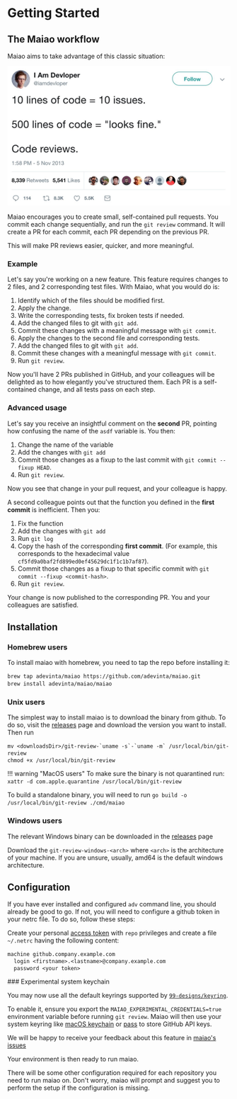 # Getting Started

## The Maiao workflow

Maiao aims to take advantage of this classic situation:

![](img/code_reviews_tweet.jpeg)

Maiao encourages you to create small, self-contained pull requests. You commit each change sequentially, and run
the `git review` command. It will create a PR for each commit, each PR depending on the previous PR.

This will make PR reviews easier, quicker, and more meaningful.

### Example

Let's say you're working on a new feature. This feature requires changes to 2 files, and 2 corresponding test files.
With Maiao, what you would do is:

1. Identify which of the files should be modified first.
2. Apply the change.
3. Write the corresponding tests, fix broken tests if needed.
4. Add the changed files to git with `git add`.
5. Commit these changes with a meaningful message with `git commit`.
6. Apply the changes to the second file and corresponding tests.
4. Add the changed files to git with `git add`.
7. Commit these changes with a meaningful message with `git commit`.
8. Run `git review`.

Now you'll have 2 PRs published in GitHub, and your colleagues will be delighted as to how elegantly you've structured
them. Each PR is a self-contained change, and all tests pass on each step.

### Advanced usage

Let's say you receive an insightful comment on the **second** PR, pointing how confusing the name of the `asdf` variable
is. You then:

1. Change the name of the variable
2. Add the changes with `git add`
3. Commit those changes as a fixup to the last commit with `git commit --fixup HEAD`.
4. Run `git review`.

Now you see that change in your pull request, and your colleague is happy.

A second colleague points out that the function you defined in the **first commit** is inefficient. Then you:

1. Fix the function
2. Add the changes with `git add`
3. Run `git log`
4. Copy the hash of the corresponding **first commit**. (For example, this corresponds to the hexadecimal value
    `cf5fd9a0baf2fd899ed0ef45629dc1f1c1b7af87`).
5. Commit those changes as a fixup to that specific commit with `git commit --fixup <commit-hash>`.
6. Run `git review`.

Your change is now published to the corresponding PR. You and your colleagues are satisfied.

## Installation

### Homebrew users

To install maiao with homebrew, you need to tap the repo before installing it:

```bash
brew tap adevinta/maiao https://github.com/adevinta/maiao.git
brew install adevinta/maiao/maiao
```

### Unix users

The simplest way to install maiao is to download the binary from github. To do so, visit
the [releases](https://github.com/adevinta/maiao/releases) page and download the version you want to install. Then run

```
mv <downloadsDir>/git-review-`uname -s`-`uname -m` /usr/local/bin/git-review
chmod +x /usr/local/bin/git-review
```

!!! warning "MacOS users"
To make sure the binary is not quarantined run: `xattr -d com.apple.quarantine /usr/local/bin/git-review`

To build a standalone binary, you will need to run `go build -o /usr/local/bin/git-review ./cmd/maiao`

### Windows users

The relevant Windows binary can be downloaded in the [releases](https://github.com/adevinta/maiao/releases) page

Download the `git-review-windows-<arch>` where `<arch>` is the architecture of your machine. If you are unsure, usually,
amd64 is the default windows architecture.

## Configuration

If you have ever installed and configured `adv` command line, you should already be good to go. If not, you will need to
configure a github token in your netrc file. To do so, follow these steps:

Create your personal [access token](https://github.company.example.com/settings/tokens) with `repo` privileges and
create a file `~/.netrc` having the following content:

```
machine github.company.example.com
  login <firstname>.<lastname>@company.example.com
  password <your token>
```

### Experimental system keychain

You may now use all the default keyrings supported by [`99-designs/keyring`](https://pkg.go.dev/github.com/99designs/keyring@v1.2.2#section-readme).

To enable it, ensure you export the `MAIAO_EXPERIMENTAL_CREDENTIALS=true` environment variable before running `git review`.
Maiao will then use your system keyring like [macOS keychain](https://support.apple.com/en-au/guide/keychain-access/welcome/mac) or [pass](https://www.passwordstore.org/)
to store GitHub API keys.

We will be happy to receive your feedback about this feature in [maiao's issues](https://github.com/adevinta/maiao/issues) 


Your environment is then ready to run maiao.

There will be some other configuration required for each repository you need to run maiao on. Don't worry, maiao will
prompt and suggest you to perform the setup if the configuration is missing.

